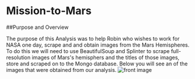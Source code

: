 # Mission-to-Mars

##Purpose and Overview

The purpose of this Analysis was to help Robin who wishes to work for NASA one day, scrape and and obtain images from the Mars Hemispheres. To do this we will need to use BeautifulSoup and Splinter to scrape full-resolution images of Mars's hemisphers and the titles of those images, store and scraped on to the Mongo database. Below you will see an of the images that were obtained from our analysis.
![front image](https://user-images.githubusercontent.com/96032255/159174621-62ce3325-cec9-4b35-a427-6653d6bda128.PNG)

